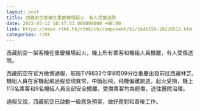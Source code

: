 ```yaml
---
layout: post
title: 西藏航空客機在重慶機場起火　有人受傷送院
date: 2022-05-12 10:47:53.000000000 +08:00
link: https://news.rthk.hk/rthk/ch/component/k2/1648159-20220512.htm
categories: rthk
---
```


西藏航空一架客機在重慶機場起火，機上所有乘客和機組人員撤離，有人受傷送院。

西藏航空在官方微博通報，航班TV9833今早8時09分從重慶出發前往西藏林芝。機組人員在客機起飛過程發現異常，中斷起飛，飛機偏離跑道，起火受損，機上113名乘客和9名機組人員全部安全撤離，受傷乘客均為輕傷，送往醫院治理。

通報又說，西藏航空已啟動一級應急預案，做好應對和善後工作。
